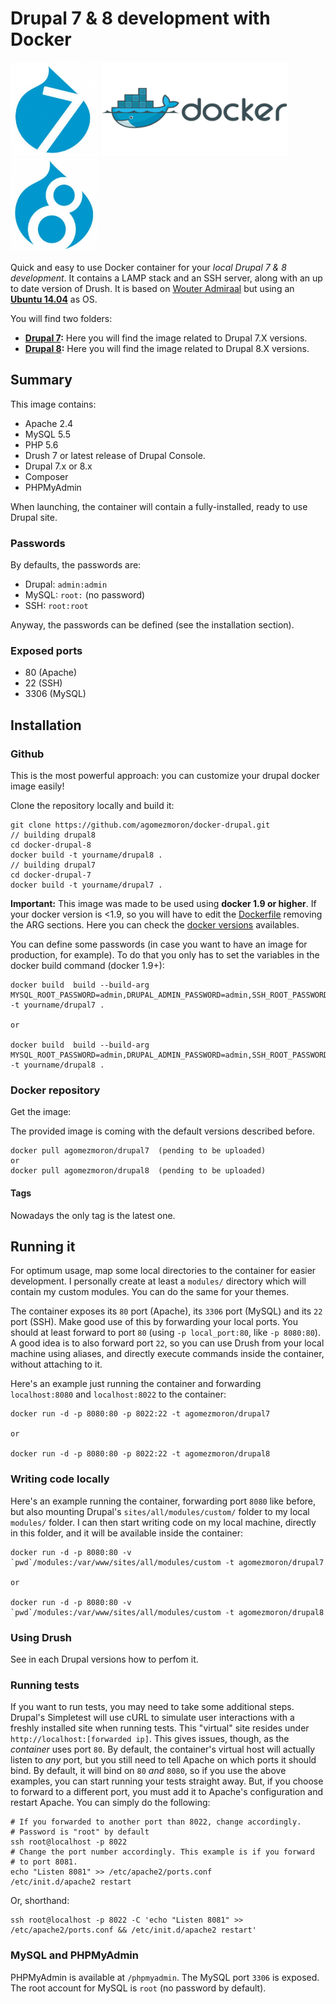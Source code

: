 Drupal 7 & 8 development with Docker
====================================

<img src="resources/drupal7.png" alt="Drupal 7 logo" height="150" />
<img src="resources/docker.png" alt="Docker logo" height="150" />
<img src="resources/drupal8.png" alt="Drupal 7 logo" height="150" />

Quick and easy to use Docker container for your *local Drupal 7 & 8 development*. It contains a LAMP stack and an SSH server, along with an up to date version of Drush. It is based on [Wouter Admiraal](https://github.com/wadmiraal/docker-drupal) but using an **[Ubuntu 14.04](https://hub.docker.com/_/ubuntu/)** as OS.

You will find two folders:

 * **[Drupal 7](/drupal-7):** Here you will find the image related to Drupal 7.X versions.
 * **[Drupal 8](/drupal-8):** Here you will find the image related to Drupal 8.X versions.

Summary
-------

This image contains:

* Apache 2.4
* MySQL 5.5
* PHP 5.6
* Drush 7 or latest release of Drupal Console.
* Drupal 7.x or 8.x
* Composer
* PHPMyAdmin

When launching, the container will contain a fully-installed, ready to use Drupal site.

### Passwords

By defaults, the passwords are:

* Drupal: `admin:admin`
* MySQL: `root:` (no password)
* SSH: `root:root`
 
Anyway, the passwords can be defined (see the installation section).

### Exposed ports

* 80 (Apache)
* 22 (SSH)
* 3306 (MySQL)

Installation
------------

### Github

This is the most powerful approach: you can customize your drupal docker image easily!

Clone the repository locally and build it:

	git clone https://github.com/agomezmoron/docker-drupal.git
	// building drupal8
	cd docker-drupal-8
	docker build -t yourname/drupal8 .
	// building drupal7
	cd docker-drupal-7
	docker build -t yourname/drupal7 .
	
**Important:** This image was made to be used using **docker 1.9 or higher**. If your docker version is <1.9, so you will have to edit the [Dockerfile](Dockerfile) removing the ARG sections. Here you can check the [docker versions](https://github.com/docker/docker/releases) availables.

You can define some passwords (in case you want to have an image for production, for example). To do that you only has to set the variables in the docker build command (docker 1.9+):
	
	docker build  build --build-arg MYSQL_ROOT_PASSWORD=admin,DRUPAL_ADMIN_PASSWORD=admin,SSH_ROOT_PASSWORD=root,DRUPAL_VERSION=7.44  -t yourname/drupal7 .
	
	or
	
	docker build  build --build-arg MYSQL_ROOT_PASSWORD=admin,DRUPAL_ADMIN_PASSWORD=admin,SSH_ROOT_PASSWORD=root,DRUPAL_VERSION=8.1.2  -t yourname/drupal8 .

### Docker repository

Get the image:

The provided image is coming with the default versions described before.

	docker pull agomezmoron/drupal7  (pending to be uploaded)
	or
	docker pull agomezmoron/drupal8  (pending to be uploaded)

#### Tags

Nowadays the only tag is the latest one.

Running it
----------

For optimum usage, map some local directories to the container for easier development. I personally create at least a `modules/` directory which will contain my custom modules. You can do the same for your themes.

The container exposes its `80` port (Apache), its `3306` port (MySQL) and its `22` port (SSH). Make good use of this by forwarding your local ports. You should at least forward to port `80` (using `-p local_port:80`, like `-p 8080:80`). A good idea is to also forward port `22`, so you can use Drush from your local machine using aliases, and directly execute commands inside the container, without attaching to it.

Here's an example just running the container and forwarding `localhost:8080` and `localhost:8022` to the container:

	docker run -d -p 8080:80 -p 8022:22 -t agomezmoron/drupal7
	
	or
	
	docker run -d -p 8080:80 -p 8022:22 -t agomezmoron/drupal8

### Writing code locally

Here's an example running the container, forwarding port `8080` like before, but also mounting Drupal's `sites/all/modules/custom/` folder to my local `modules/` folder. I can then start writing code on my local machine, directly in this folder, and it will be available inside the container:

	docker run -d -p 8080:80 -v `pwd`/modules:/var/www/sites/all/modules/custom -t agomezmoron/drupal7
	
	or
	
	docker run -d -p 8080:80 -v `pwd`/modules:/var/www/sites/all/modules/custom -t agomezmoron/drupal8

### Using Drush

See in each Drupal versions how to perfom it.

### Running tests

If you want to run tests, you may need to take some additional steps. Drupal's Simpletest will use cURL to simulate user interactions with a freshly installed site when running tests. This "virtual" site resides under `http://localhost:[forwarded ip]`. This gives issues, though, as the *container* uses port `80`. By default, the container's virtual host will actually listen to *any* port, but you still need to tell Apache on which ports it should bind. By default, it will bind on `80` *and* `8080`, so if you use the above examples, you can start running your tests straight away. But, if you choose to forward to a different port, you must add it to Apache's configuration and restart Apache. You can simply do the following:

	# If you forwarded to another port than 8022, change accordingly.
	# Password is "root" by default
	ssh root@localhost -p 8022
	# Change the port number accordingly. This example is if you forward
	# to port 8081.
	echo "Listen 8081" >> /etc/apache2/ports.conf
	/etc/init.d/apache2 restart

Or, shorthand:

	ssh root@localhost -p 8022 -C 'echo "Listen 8081" >> /etc/apache2/ports.conf && /etc/init.d/apache2 restart'

### MySQL and PHPMyAdmin

PHPMyAdmin is available at `/phpmyadmin`. The MySQL port `3306` is exposed. The root account for MySQL is `root` (no password by default).
